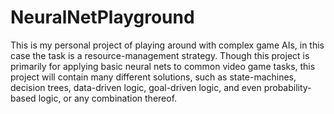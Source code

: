 # NeuralNetPlayground
This is my personal project of playing around with complex game AIs, in this case the task is a resource-management strategy. Though this project is primarily for applying basic neural nets to common video game tasks, this project will contain many different solutions, such as state-machines, decision trees, data-driven logic, goal-driven logic, and even probability-based logic, or any combination thereof.

